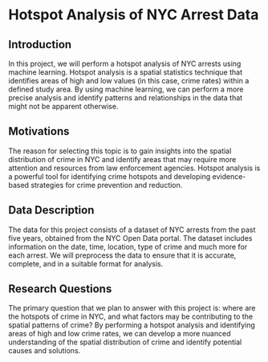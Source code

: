 # Hotspot Analysis of NYC Arrest Data

## Introduction

In this project, we will perform a hotspot analysis of NYC arrests using machine learning. Hotspot analysis is a spatial statistics technique that identifies areas of high and low values (in this case, crime rates) within a defined study area. By using machine learning, we can perform a more precise analysis and identify patterns and relationships in the data that might not be apparent otherwise.

## Motivations

The reason for selecting this topic is to gain insights into the spatial distribution of crime in NYC and identify areas that may require more attention and resources from law enforcement agencies. Hotspot analysis is a powerful tool for identifying crime hotspots and developing evidence-based strategies for crime prevention and reduction.

## Data Description

The data for this project consists of a dataset of NYC arrests from the past five years, obtained from the NYC Open Data portal. The dataset includes information on the date, time, location, type of crime and much more for each arrest. We will preprocess the data to ensure that it is accurate, complete, and in a suitable format for analysis.

## Research Questions

The primary question that we plan to answer with this project is: where are the hotspots of crime in NYC, and what factors may be contributing to the spatial patterns of crime? By performing a hotspot analysis and identifying areas of high and low crime rates, we can develop a more nuanced understanding of the spatial distribution of crime and identify potential causes and solutions.
